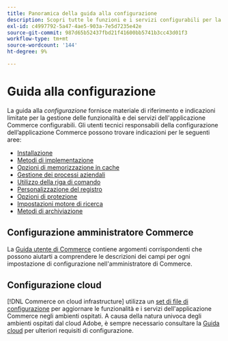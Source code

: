 ```yaml
---
title: Panoramica della guida alla configurazione
description: Scopri tutte le funzioni e i servizi configurabili per la tua applicazione Adobe Commerce.
exl-id: c4997792-5a47-4ae5-903a-7e5d7235e42e
source-git-commit: 987d65b52437fbd21f41600bb5741b3cc43d01f3
workflow-type: tm+mt
source-wordcount: '144'
ht-degree: 9%

---
```


# Guida alla configurazione

La guida alla _configurazione_ fornisce materiale di riferimento e indicazioni limitate per la gestione delle funzionalità e dei servizi dell&#39;applicazione Commerce configurabili. Gli utenti tecnici responsabili della configurazione dell’applicazione Commerce possono trovare indicazioni per le seguenti aree:

- [Installazione](../configuration/bootstrap/initialization.md)
- [Metodi di implementazione](../configuration/deployment/overview.md)
- [Opzioni di memorizzazione in cache](../configuration/cache/caching-overview.md)
- [Gestione dei processi aziendali](../configuration/cron/custom-cron.md)
- [Utilizzo della riga di comando](../configuration/cli/config-cli.md)
- [Personalizzazione del registro](../configuration/logs/custom-logging.md)
- [Opzioni di protezione](../configuration/security/overview.md)
- [Impostazioni motore di ricerca](../configuration/search/configure-search-engine.md)
- [Metodi di archiviazione](../configuration/storage/memcached.md)

## Configurazione amministratore Commerce

La [Guida utente di Commerce](https://experienceleague.adobe.com/en/docs/commerce-admin/config/guide-overview) contiene argomenti corrispondenti che possono aiutarti a comprendere le descrizioni dei campi per ogni impostazione di configurazione nell&#39;amministratore di Commerce.

## Configurazione cloud

[!DNL Commerce on cloud infrastructure] utilizza un [set di file di configurazione](https://experienceleague.adobe.com/docs/commerce-cloud-service/user-guide/configure/overview.html) per aggiornare le funzionalità e i servizi dell&#39;applicazione Commerce negli ambienti ospitati. A causa della natura univoca degli ambienti ospitati dal cloud Adobe, è sempre necessario consultare la [Guida cloud](https://experienceleague.adobe.com/docs/commerce-cloud-service/user-guide/overview.html) per ulteriori requisiti di configurazione.
